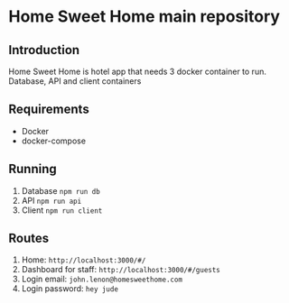 # Home Sweet Home main repository

## Introduction
Home Sweet Home is hotel app that needs 3 docker container to run. Database, API and client containers

## Requirements
* Docker
* docker-compose

## Running
1. Database ``` npm run db ```
2. API ``` npm run api ```
3. Client ``` npm run client ```

## Routes
1. Home: `http://localhost:3000/#/`
2. Dashboard for staff: `http://localhost:3000/#/guests`
  1. Login email: `john.lenon@homesweethome.com`
  2. Login password: `hey jude`